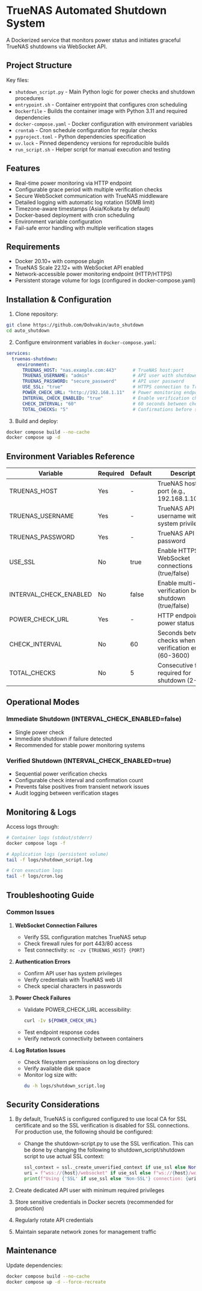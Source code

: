 # TrueNAS Automated Shutdown System

A Dockerized service that monitors power status and initiates graceful TrueNAS shutdowns via WebSocket API.

## Project Structure

Key files:
- `shutdown_script.py` - Main Python logic for power checks and shutdown procedures
- `entrypoint.sh` - Container entrypoint that configures cron scheduling
- `Dockerfile` - Builds the container image with Python 3.11 and required dependencies
- `docker-compose.yaml` - Docker configuration with environment variables
- `crontab` - Cron schedule configuration for regular checks
- `pyproject.toml` - Python dependencies specification
- `uv.lock` - Pinned dependency versions for reproducible builds
- `run_script.sh` - Helper script for manual execution and testing

## Features

- Real-time power monitoring via HTTP endpoint
- Configurable grace period with multiple verification checks
- Secure WebSocket communication with TrueNAS middleware
- Detailed logging with automatic log rotation (50MB limit)
- Timezone-aware timestamps (Asia/Kolkata by default)
- Docker-based deployment with cron scheduling
- Environment variable configuration
- Fail-safe error handling with multiple verification stages

## Requirements

- Docker 20.10+ with compose plugin
- TrueNAS Scale 22.12+ with WebSocket API enabled
- Network-accessible power monitoring endpoint (HTTP/HTTPS)
- Persistent storage volume for logs (configured in docker-compose.yaml)

## Installation & Configuration

1. Clone repository:
```bash
git clone https://github.com/Dohvakin/auto_shutdown
cd auto_shutdown
```

2. Configure environment variables in `docker-compose.yaml`:
```yaml
services:
  truenas-shutdown:
    environment:
      TRUENAS_HOST: "nas.example.com:443"      # TrueNAS host:port
      TRUENAS_USERNAME: "admin"                # API user with shutdown privileges
      TRUENAS_PASSWORD: "secure_password"      # API user password
      USE_SSL: "true"                          # HTTPS connection to TrueNAS
      POWER_CHECK_URL: "http://192.168.1.11"   # Power monitoring endpoint
      INTERVAL_CHECK_ENABLED: "true"           # Enable verification checks
      CHECK_INTERVAL: "60"                     # 60 seconds between checks
      TOTAL_CHECKS: "5"                        # Confirmations before shutdown
```

3. Build and deploy:
```bash
docker compose build --no-cache
docker compose up -d
```

## Environment Variables Reference

| Variable                | Required | Default     | Description                                                                 |
|-------------------------|----------|-------------|-----------------------------------------------------------------------------|
| TRUENAS_HOST            | Yes      | -           | TrueNAS host with port (e.g., 192.168.1.100:443)                            |
| TRUENAS_USERNAME        | Yes      | -           | TrueNAS API username with system privileges                                 |
| TRUENAS_PASSWORD        | Yes      | -           | TrueNAS API password                                                        |
| USE_SSL                 | No       | true        | Enable HTTPS for WebSocket connections (true/false)                         |
| INTERVAL_CHECK_ENABLED  | No       | false       | Enable multi-stage verification before shutdown (true/false)                |
| POWER_CHECK_URL         | Yes      | -           | HTTP endpoint for power status checks                                       |
| CHECK_INTERVAL          | No       | 60          | Seconds between checks when verification enabled (60-3600)                  |
| TOTAL_CHECKS            | No       | 5           | Consecutive failures required for shutdown (2-10)                           |

## Operational Modes

### Immediate Shutdown (INTERVAL_CHECK_ENABLED=false)
- Single power check
- Immediate shutdown if failure detected
- Recommended for stable power monitoring systems

### Verified Shutdown (INTERVAL_CHECK_ENABLED=true)
- Sequential power verification checks
- Configurable check interval and confirmation count
- Prevents false positives from transient network issues
- Audit logging between verification stages

## Monitoring & Logs

Access logs through:
```bash
# Container logs (stdout/stderr)
docker compose logs -f

# Application logs (persistent volume)
tail -f logs/shutdown_script.log

# Cron execution logs
tail -f logs/cron.log
```

## Troubleshooting Guide

### Common Issues
1. **WebSocket Connection Failures**
   - Verify SSL configuration matches TrueNAS setup
   - Check firewall rules for port 443/80 access
   - Test connectivity: `nc -zv {TRUENAS_HOST} {PORT}`

2. **Authentication Errors**
   - Confirm API user has system privileges
   - Verify credentials with TrueNAS web UI
   - Check special characters in passwords

3. **Power Check Failures**
   - Validate POWER_CHECK_URL accessibility:
     ```bash
     curl -Iv ${POWER_CHECK_URL}
     ```
   - Test endpoint response codes
   - Verify network connectivity between containers

4. **Log Rotation Issues**
   - Check filesystem permissions on log directory
   - Verify available disk space
   - Monitor log size with:
     ```bash
     du -h logs/shutdown_script.log
     ```

## Security Considerations

1. By default, TrueNAS is configured configured to use local CA for SSL certificate and so the SSL verification is disabled for SSL connections. For production use, the following should be configured:

      * Change the shutdown-script.py to use the SSL verification. This can be done by changing the following to shutdown_script/shutdown script to use actual SSL context:

         ```py
         ssl_context = ssl._create_unverified_context if use_ssl else None
         uri = f"wss://{host}/websocket" if use_ssl else f"ws://{host}/websocket"
         print(f"Using {'SSL' if use_ssl else 'Non-SSL'} connection: {uri}")
         ```

2. Create dedicated API user with minimum required privileges
3. Store sensitive credentials in Docker secrets (recommended for production)
4. Regularly rotate API credentials
5. Maintain separate network zones for management traffic

## Maintenance

Update dependencies:
```bash
docker compose build --no-cache
docker compose up -d --force-recreate
```
